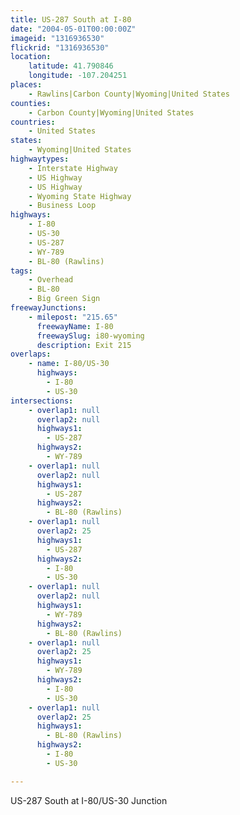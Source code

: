 ```yaml
---
title: US-287 South at I-80
date: "2004-05-01T00:00:00Z"
imageid: "1316936530"
flickrid: "1316936530"
location:
    latitude: 41.790846
    longitude: -107.204251
places:
    - Rawlins|Carbon County|Wyoming|United States
counties:
    - Carbon County|Wyoming|United States
countries:
    - United States
states:
    - Wyoming|United States
highwaytypes:
    - Interstate Highway
    - US Highway
    - US Highway
    - Wyoming State Highway
    - Business Loop
highways:
    - I-80
    - US-30
    - US-287
    - WY-789
    - BL-80 (Rawlins)
tags:
    - Overhead
    - BL-80
    - Big Green Sign
freewayJunctions:
    - milepost: "215.65"
      freewayName: I-80
      freewaySlug: i80-wyoming
      description: Exit 215
overlaps:
    - name: I-80/US-30
      highways:
        - I-80
        - US-30
intersections:
    - overlap1: null
      overlap2: null
      highways1:
        - US-287
      highways2:
        - WY-789
    - overlap1: null
      overlap2: null
      highways1:
        - US-287
      highways2:
        - BL-80 (Rawlins)
    - overlap1: null
      overlap2: 25
      highways1:
        - US-287
      highways2:
        - I-80
        - US-30
    - overlap1: null
      overlap2: null
      highways1:
        - WY-789
      highways2:
        - BL-80 (Rawlins)
    - overlap1: null
      overlap2: 25
      highways1:
        - WY-789
      highways2:
        - I-80
        - US-30
    - overlap1: null
      overlap2: 25
      highways1:
        - BL-80 (Rawlins)
      highways2:
        - I-80
        - US-30

---
```

US-287 South at I-80/US-30 Junction